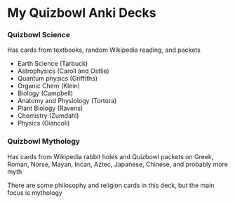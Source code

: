 # My Quizbowl Anki Decks

### Quizbowl Science
Has cards from textbooks, random Wikipedia reading, and packets
- Earth Science (Tarbuck)
- Astrophysics (Caroll and Ostlie)
- Quantum physics (Griffiths)
- Organic Chem (Klein)
- Biology (Campbell)
- Anatomy and Physiology (Tortora)
- Plant Biology (Ravens)
- Chemistry (Zumdahl)
- Physics (Giancoli)

### Quizbowl Mythology
Has cards from Wikipedia rabbit holes and Quizbowl packets on Greek, Roman, Norse, Mayan, Incan, Aztec, Japanese, Chinese, and probably more myth

There are some philosophy and religion cards in this deck, but the main focus is mythology
